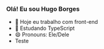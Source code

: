 ### Olá! Eu sou Hugo Borges


- 🔭 Hoje eu trabalho com front-end
- 🌱 Estudando TypeScript
- 😄 Pronouns: Ele/Dele
- Teste
